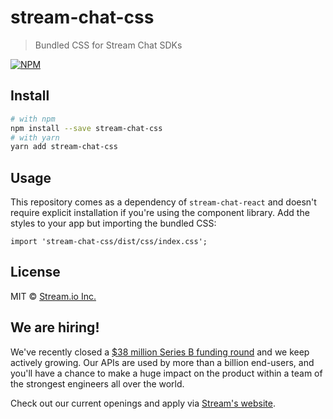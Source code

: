 # stream-chat-css

> Bundled CSS for Stream Chat SDKs

[![NPM](https://img.shields.io/npm/v/stream-chat-css.svg)](https://www.npmjs.com/package/stream-chat-css)

## Install

```bash
# with npm
npm install --save stream-chat-css
# with yarn
yarn add stream-chat-css
```

## Usage

This repository comes as a dependency of `stream-chat-react` and doesn't require explicit installation if you're using the component library. Add the styles to your app but importing the bundled CSS:

```tsx
import 'stream-chat-css/dist/css/index.css';
```

## License

MIT © [Stream.io Inc.](https://getstream.io)

## We are hiring!

We've recently closed a [$38 million Series B funding round](https://techcrunch.com/2021/03/04/stream-raises-38m-as-its-chat-and-activity-feed-apis-power-communications-for-1b-users/) and we keep actively growing.
Our APIs are used by more than a billion end-users, and you'll have a chance to make a huge impact on the product within a team of the strongest engineers all over the world.

Check out our current openings and apply via [Stream's website](https://getstream.io/team/#jobs).
